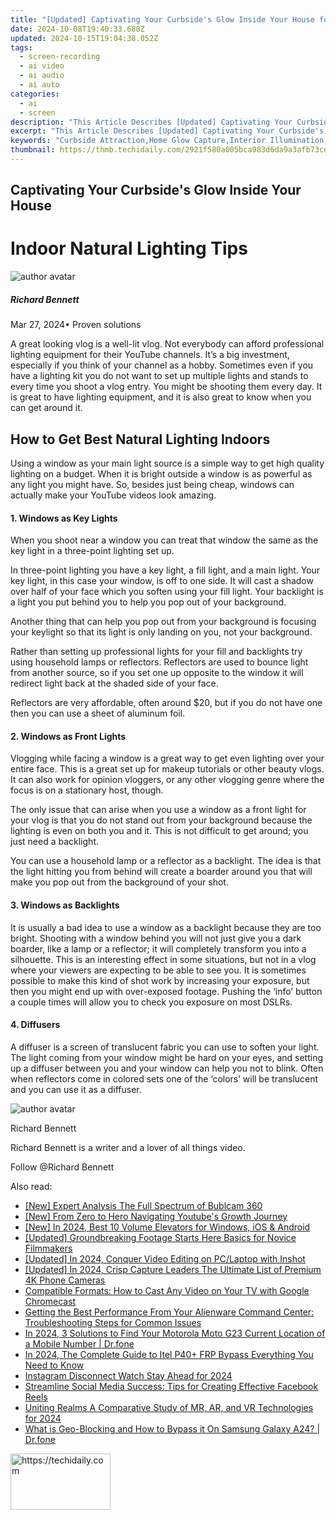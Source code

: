 ```yaml
---
title: "[Updated] Captivating Your Curbside's Glow Inside Your House for 2024"
date: 2024-10-08T19:40:33.688Z
updated: 2024-10-15T19:04:38.052Z
tags: 
  - screen-recording
  - ai video
  - ai audio
  - ai auto
categories: 
  - ai
  - screen
description: "This Article Describes [Updated] Captivating Your Curbside's Glow Inside Your House for 2024"
excerpt: "This Article Describes [Updated] Captivating Your Curbside's Glow Inside Your House for 2024"
keywords: "Curbside Attraction,Home Glow Capture,Interior Illumination,Intriguing Indoor Light,Enthralling Dwelling Hue,Inner Glow Invitation,Brighten Interior Space"
thumbnail: https://thmb.techidaily.com/2921f580a005bca983d6da9a3afb73cd46b3297303a92739f51d69c3aa21056e.jpg
---
```


## Captivating Your Curbside's Glow Inside Your House

# Indoor Natural Lighting Tips

![author avatar](https://images.wondershare.com/filmora/article-images/richard-bennett.jpg)

##### Richard Bennett

 Mar 27, 2024• Proven solutions

 A great looking vlog is a well-lit vlog. Not everybody can afford professional lighting equipment for their YouTube channels. It’s a big investment, especially if you think of your channel as a hobby. Sometimes even if you have a lighting kit you do not want to set up multiple lights and stands to every time you shoot a vlog entry. You might be shooting them every day. It is great to have lighting equipment, and it is also great to know when you can get around it.

## How to Get Best Natural Lighting Indoors

 Using a window as your main light source is a simple way to get high quality lighting on a budget. When it is bright outside a window is as powerful as any light you might have. So, besides just being cheap, windows can actually make your YouTube videos look amazing.

#### 1\. Windows as Key Lights

 When you shoot near a window you can treat that window the same as the key light in a three-point lighting set up.

 In three-point lighting you have a key light, a fill light, and a main light. Your key light, in this case your window, is off to one side. It will cast a shadow over half of your face which you soften using your fill light. Your backlight is a light you put behind you to help you pop out of your background.

 Another thing that can help you pop out from your background is focusing your keylight so that its light is only landing on you, not your background.

 Rather than setting up professional lights for your fill and backlights try using household lamps or reflectors. Reflectors are used to bounce light from another source, so if you set one up opposite to the window it will redirect light back at the shaded side of your face.

 Reflectors are very affordable, often around $20, but if you do not have one then you can use a sheet of aluminum foil.

#### 2\. Windows as Front Lights

 Vlogging while facing a window is a great way to get even lighting over your entire face. This is a great set up for makeup tutorials or other beauty vlogs. It can also work for opinion vloggers, or any other vlogging genre where the focus is on a stationary host, though.

 The only issue that can arise when you use a window as a front light for your vlog is that you do not stand out from your background because the lighting is even on both you and it. This is not difficult to get around; you just need a backlight.

 You can use a household lamp or a reflector as a backlight. The idea is that the light hitting you from behind will create a boarder around you that will make you pop out from the background of your shot.

#### 3\. Windows as Backlights

 It is usually a bad idea to use a window as a backlight because they are too bright. Shooting with a window behind you will not just give you a dark boarder, like a lamp or a reflector; it will completely transform you into a silhouette. This is an interesting effect in some situations, but not in a vlog where your viewers are expecting to be able to see you. It is sometimes possible to make this kind of shot work by increasing your exposure, but then you might end up with over-exposed footage. Pushing the ‘info’ button a couple times will allow you to check you exposure on most DSLRs.

#### 4\. Diffusers

 A diffuser is a screen of translucent fabric you can use to soften your light. The light coming from your window might be hard on your eyes, and setting up a diffuser between you and your window can help you not to blink. Often when reflectors come in colored sets one of the ‘colors’ will be translucent and you can use it as a diffuser.

![author avatar](https://images.wondershare.com/filmora/article-images/richard-bennett.jpg)

Richard Bennett

Richard Bennett is a writer and a lover of all things video.

Follow @Richard Bennett


<ins class="adsbygoogle"
     style="display:block"
     data-ad-format="autorelaxed"
     data-ad-client="ca-pub-7571918770474297"
     data-ad-slot="1223367746"></ins>



<ins class="adsbygoogle"
     style="display:block"
     data-ad-client="ca-pub-7571918770474297"
     data-ad-slot="8358498916"
     data-ad-format="auto"
     data-full-width-responsive="true"></ins>


<span class="atpl-alsoreadstyle">Also read:</span>
<div><ul>
<li><a href="https://some-techniques.techidaily.com/new-expert-analysis-the-full-spectrum-of-bublcam-360/"><u>[New] Expert Analysis The Full Spectrum of Bublcam 360</u></a></li>
<li><a href="https://fox-links.techidaily.com/new-from-zero-to-hero-navigating-youtubes-growth-journey/"><u>[New] From Zero to Hero Navigating Youtube's Growth Journey</u></a></li>
<li><a href="https://facebook-record-videos.techidaily.com/new-in-2024-best-10-volume-elevators-for-windows-ios-and-android/"><u>[New] In 2024, Best 10 Volume Elevators for Windows, iOS & Android</u></a></li>
<li><a href="https://fox-links.techidaily.com/updated-groundbreaking-footage-starts-here-basics-for-novice-filmmakers/"><u>[Updated] Groundbreaking Footage Starts Here Basics for Novice Filmmakers</u></a></li>
<li><a href="https://fox-links.techidaily.com/updated-in-2024-conquer-video-editing-on-pclaptop-with-inshot/"><u>[Updated] In 2024, Conquer Video Editing on PC/Laptop with Inshot</u></a></li>
<li><a href="https://fox-links.techidaily.com/updated-in-2024-crisp-capture-leaders-the-ultimate-list-of-premium-4k-phone-cameras/"><u>[Updated] In 2024, Crisp Capture Leaders The Ultimate List of Premium 4K Phone Cameras</u></a></li>
<li><a href="https://some-knowledge.techidaily.com/compatible-formats-how-to-cast-any-video-on-your-tv-with-google-chromecast/"><u>Compatible Formats: How to Cast Any Video on Your TV with Google Chromecast</u></a></li>
<li><a href="https://win-solutions.techidaily.com/getting-the-best-performance-from-your-alienware-command-center-troubleshooting-steps-for-common-issues/"><u>Getting the Best Performance From Your Alienware Command Center: Troubleshooting Steps for Common Issues</u></a></li>
<li><a href="https://android-location-track.techidaily.com/in-2024-3-solutions-to-find-your-motorola-moto-g23-current-location-of-a-mobile-number-drfone-by-drfone-virtual-android/"><u>In 2024, 3 Solutions to Find Your Motorola Moto G23 Current Location of a Mobile Number | Dr.fone</u></a></li>
<li><a href="https://bypass-frp.techidaily.com/in-2024-the-complete-guide-to-itel-p40plus-frp-bypass-everything-you-need-to-know-by-drfone-android/"><u>In 2024, The Complete Guide to Itel P40+ FRP Bypass Everything You Need to Know</u></a></li>
<li><a href="https://instagram-video-files.techidaily.com/instagram-disconnect-watch-stay-ahead-for-2024/"><u>Instagram Disconnect Watch Stay Ahead for 2024</u></a></li>
<li><a href="https://facebook.techidaily.com/streamline-social-media-success-tips-for-creating-effective-facebook-reels/"><u>Streamline Social Media Success: Tips for Creating Effective Facebook Reels</u></a></li>
<li><a href="https://fox-links.techidaily.com/uniting-realms-a-comparative-study-of-mr-ar-and-vr-technologies-for-2024/"><u>Uniting Realms A Comparative Study of MR, AR, and VR Technologies for 2024</u></a></li>
<li><a href="https://fake-location.techidaily.com/what-is-geo-blocking-and-how-to-bypass-it-on-samsung-galaxy-a24-drfone-by-drfone-virtual-android/"><u>What is Geo-Blocking and How to Bypass it On Samsung Galaxy A24? | Dr.fone</u></a></li>
</ul></div>

<!-- affiliate ads begin -->
<a href="https://25home.pxf.io/c/5597632/2148638/16836" target="_top" id="2148638">
  <img src="//a.impactradius-go.com/display-ad/16836-2148638" border="0" alt="https://techidaily.com" width="160" height="90"/>
</a>
<img height="0" width="0" src="https://25home.pxf.io/i/5597632/2148638/16836" style="position:absolute;visibility:hidden;" border="0" />
<!-- affiliate ads end -->

